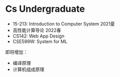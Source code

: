 # Cs Undergraduate
+ 15-213: Introduction to Computer System 2021夏
+ 高性能计算导论 2022春
+ CS142: Web App Design
+ CSE599W: System for ML

即将增加：

+ 编译原理
+ 计算机组成原理
